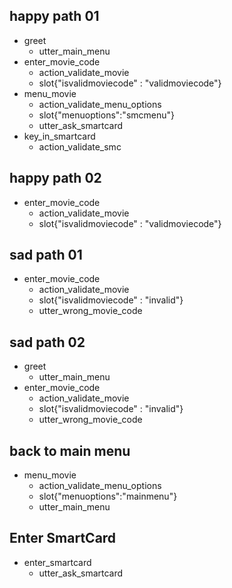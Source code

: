 ## happy path 01
* greet
  - utter_main_menu
* enter_movie_code
  - action_validate_movie
  - slot{"isvalidmoviecode" : "validmoviecode"}
* menu_movie
  - action_validate_menu_options
  - slot{"menuoptions":"smcmenu"}
  - utter_ask_smartcard
* key_in_smartcard
  - action_validate_smc

## happy path 02
* enter_movie_code
  - action_validate_movie
  - slot{"isvalidmoviecode" : "validmoviecode"}

## sad path 01
* enter_movie_code
  - action_validate_movie
  - slot{"isvalidmoviecode" : "invalid"}
  - utter_wrong_movie_code

## sad path 02
* greet
  - utter_main_menu
* enter_movie_code
  - action_validate_movie
  - slot{"isvalidmoviecode" : "invalid"}
  - utter_wrong_movie_code

## back to main menu
* menu_movie
  - action_validate_menu_options
  - slot{"menuoptions":"mainmenu"}
  - utter_main_menu

## Enter SmartCard
* enter_smartcard
  - utter_ask_smartcard
